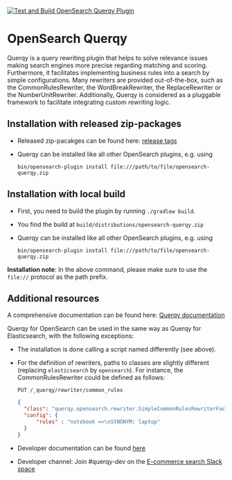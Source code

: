 [![Test and Build OpenSearch Querqy Plugin](https://github.com/querqy/querqy-opensearch/actions/workflows/opensearch-querqy-test-and-build-workflow.yml/badge.svg)](https://github.com/querqy/querqy-opensearch/actions/workflows/opensearch-querqy-test-and-build-workflow.yml)

# OpenSearch Querqy

Querqy is a query rewriting plugin that helps to solve relevance issues making search engines more precise regarding 
matching and scoring. Furthermore, it facilitates implementing business rules into a search by simple configurations.
Many rewriters are provided out-of-the-box, such as the CommonRulesRewriter, the WordBreakRewriter, the 
ReplaceRewriter or the NumberUnitRewriter. Additionally, Querqy is considered as a pluggable framework to facilitate 
integrating custom rewriting logic.

## Installation with released zip-packages
* Released zip-pacakges can be found here: [release tags](https://github.com/querqy/querqy-opensearch/tags)
* Querqy can be installed like all other OpenSearch plugins, e.g. using

  `bin/opensearch-plugin install file:///path/to/file/opensearch-querqy.zip`

## Installation with local build
* First, you need to build the plugin by running `./gradlew build`.
* You find the build at `build/distributions/opensearch-querqy.zip`
* Querqy can be installed like all other OpenSearch plugins, e.g. using 

  `bin/opensearch-plugin install file:///path/to/file/opensearch-querqy.zip`
 
**Installation note**: In the above command, please make sure to use the `file://` protocol as the path prefix.

## Additional resources
A comprehensive documentation can be found here: [Querqy documentation](https://docs.querqy.org/querqy/index.html)

Querqy for OpenSearch can be used in the same way as Querqy for Elasticsearch, with the following exceptions:
* The installation is done calling a script named differently (see above). 
* For the definition of rewriters, paths to classes are slightly different (replacing `elasticsearch` by 
  `opensearch`). For instance, the CommonRulesRewriter could be defined as follows:

  `PUT /_querqy/rewriter/common_rules` 
  ```json
  {
    "class": "querqy.opensearch.rewriter.SimpleCommonRulesRewriterFactory",
    "config": {
        "rules" : "notebook =>\nSYNONYM: laptop"
    }
  }
  ```
  
* Developer documentation can be found [here](docs/opensearch_dev_documentation.md)
* Developer channel: Join #querqy-dev on the [E-commerce search Slack space](https://ecom-search.slack.com)
